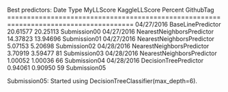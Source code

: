 Best predictors:
    Date        Type                       MyLLScore  KaggleLLScore  Percent  GithubTag
    ======================================================================================
    04/27/2016  BaseLinePredictor          20.61577        20.25113           Submission00
    04/27/2016  NearestNeighborsPredictor  14.37823        13.94696           Submission01
    04/27/2016  NearestNeighborsPredictor   5.07153         5.20698           Submission02
    04/28/2016  NearestNeighborsPredictor   3.70919         3.59477       81  Submission03
    04/28/2016  NearestNeighborsPredictor   1.00052         1.00036       66  Submission04
    04/28/2016  DecisionTreePredictor       0.94061         0.90950       59  Submission05

Submission05: Started using DecisionTreeClassifier(max_depth=6).
